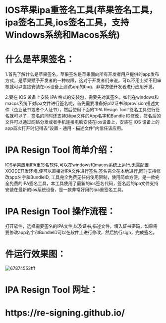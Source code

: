 # IOS苹果ipa重签名工具(苹果签名工具，ipa签名工具,ios签名工具，支持Windows系统和Macos系统)
# 什么是苹果签名：
1.首先了解什么是苹果签名，苹果签名是苹果面向所有开发者用户提供的app发布方式，是苹果赋予开发者的一种权限，这对于开发者们来说，可以不用上架不用审核就可以直接安装在ios设备上测试app的bug，非常方便开发者进行应用开发。

2.要在 iOS 设备上安装 IPA 格式的安装包，需要先对其签名，如何在windows和macos系统下对ipa文件进行签名呢，首先需要准备好p12证书和provision描述文件（企业证书或者个人证书），然后使用下面的“IPA Resign Tool”签名工具进行签名就可以了，签名的同时还支持对ipa文件的App名字和Bundle ID修改，签名后的文件可以通过网络分发或者手机连接电脑安装在ios设备上，安装在 iOS 设备上的app首次打开时记得去“设置 - 通用 - 描述文件”内信任该应用。

# IPA Resign Tool 简单介绍：
IOS苹果应用IPA重签名软件,可以在windows和macos系统上运行,无需配置XCODE开发环境,便可以直接对IPA文件进行签名,签名完全在本地进行,同时支持修改app名字和BundleID, 工具完全免费无任何使用限制，使用简单方便，是一款完全免费的IPA签名工具，本工具使用了最新的ios签名代码，签名后的ipa文件支持安装在最新的ios系统设备，是一款非常好用的ipa重签名工具。

# IPA Resign Tool 操作流程：
打开软件，选择需要签名的IPA文件,以及证书,描述文件，填入证书密码，如果需要修改app名字和BundleID可以在软件上进行修改，然后执行sign，完成签名。

# 件运行效果图：

![67874553fff](https://user-images.githubusercontent.com/118920398/208939397-4ec32417-28d0-48cb-bec3-ae44b7975050.png)


# IPA Resign Tool 网址：
<h1>
https://re-signing.github.io/

